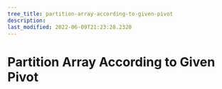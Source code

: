 ```yaml
---
tree_title: partition-array-according-to-given-pivot
description: 
last_modified: 2022-06-09T21:23:28.2328
---
```


# Partition Array According to Given Pivot
